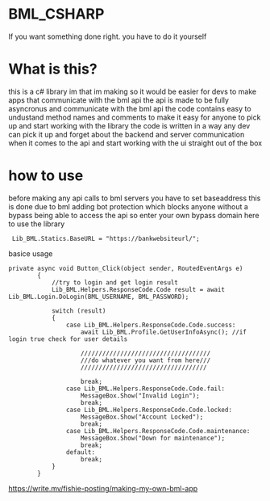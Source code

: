 # BML_CSHARP
If you want something done right. you have to do it yourself

# What is this?
this is a c# library im that im making so it would be easier for devs to make apps that communicate with the bml api
the api is made to be fully asyncronus and communicate with the bml api
the code contains easy to undustand method names and comments to make it easy for anyone to pick up and start working with the library 
the code is written in a way any dev can pick it up and forget about the backend and server communication when it comes to the api and start working with the ui straight out of the box

# how to use

before making any api calls to bml servers you have to set baseaddress
this is done due to bml adding bot protection which blocks anyone without a bypass being able to access the api
so enter your own bypass domain here to use the library
```[C#]
 Lib_BML.Statics.BaseURL = "https://bankwebsiteurl/";
 ```

basice usage

```[C#]
private async void Button_Click(object sender, RoutedEventArgs e)
        {
            //try to login and get login result
            Lib_BML.Helpers.ResponseCode.Code result = await Lib_BML.Login.DoLogin(BML_USERNAME, BML_PASSWORD);

            switch (result)
            {
                case Lib_BML.Helpers.ResponseCode.Code.success:
                    await Lib_BML.Profile.GetUserInfoAsync(); //if login true check for user details 
                    
                    ////////////////////////////////////
                    ///do whatever you want from here///
                    ///////////////////////////////////
                    
                    break;
                case Lib_BML.Helpers.ResponseCode.Code.fail:
                    MessageBox.Show("Invalid Login");
                    break;
                case Lib_BML.Helpers.ResponseCode.Code.locked:
                    MessageBox.Show("Account Locked");
                    break;
                case Lib_BML.Helpers.ResponseCode.Code.maintenance:
                    MessageBox.Show("Down for maintenance");
                    break;
                default:
                    break;
            }
        }
```

https://write.mv/fishie-posting/making-my-own-bml-app
